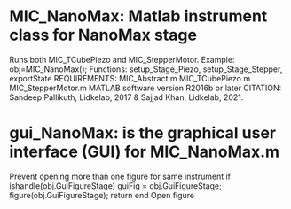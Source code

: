 # MIC_NanoMax: Matlab instrument class for NanoMax stage
Runs both MIC_TCubePiezo and MIC_StepperMotor.
Example: obj=MIC_NanoMax();
Functions: setup_Stage_Piezo, setup_Stage_Stepper, exportState
REQUIREMENTS:
MIC_Abstract.m
MIC_TCubePiezo.m
MIC_StepperMotor.m
MATLAB software version R2016b or later
CITATION: Sandeep Pallikuth, Lidkelab, 2017 & Sajjad Khan, Lidkelab, 2021.
# gui_NanoMax: is the graphical user interface (GUI) for MIC_NanoMax.m
Prevent opening more than one figure for same instrument
if ishandle(obj.GuiFigureStage)
guiFig = obj.GuiFigureStage;
figure(obj.GuiFigureStage);
return
end
Open figure
